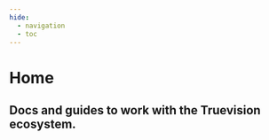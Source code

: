 ```yaml
---
hide:
  - navigation
  - toc
---
```

# Home
## Docs and guides to work with the Truevision ecosystem.

